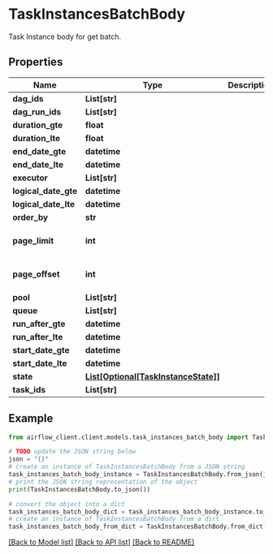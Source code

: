 # TaskInstancesBatchBody

Task Instance body for get batch.

## Properties

Name | Type | Description | Notes
------------ | ------------- | ------------- | -------------
**dag_ids** | **List[str]** |  | [optional] 
**dag_run_ids** | **List[str]** |  | [optional] 
**duration_gte** | **float** |  | [optional] 
**duration_lte** | **float** |  | [optional] 
**end_date_gte** | **datetime** |  | [optional] 
**end_date_lte** | **datetime** |  | [optional] 
**executor** | **List[str]** |  | [optional] 
**logical_date_gte** | **datetime** |  | [optional] 
**logical_date_lte** | **datetime** |  | [optional] 
**order_by** | **str** |  | [optional] 
**page_limit** | **int** |  | [optional] [default to 100]
**page_offset** | **int** |  | [optional] [default to 0]
**pool** | **List[str]** |  | [optional] 
**queue** | **List[str]** |  | [optional] 
**run_after_gte** | **datetime** |  | [optional] 
**run_after_lte** | **datetime** |  | [optional] 
**start_date_gte** | **datetime** |  | [optional] 
**start_date_lte** | **datetime** |  | [optional] 
**state** | [**List[Optional[TaskInstanceState]]**](TaskInstanceState.md) |  | [optional] 
**task_ids** | **List[str]** |  | [optional] 

## Example

```python
from airflow_client.client.models.task_instances_batch_body import TaskInstancesBatchBody

# TODO update the JSON string below
json = "{}"
# create an instance of TaskInstancesBatchBody from a JSON string
task_instances_batch_body_instance = TaskInstancesBatchBody.from_json(json)
# print the JSON string representation of the object
print(TaskInstancesBatchBody.to_json())

# convert the object into a dict
task_instances_batch_body_dict = task_instances_batch_body_instance.to_dict()
# create an instance of TaskInstancesBatchBody from a dict
task_instances_batch_body_from_dict = TaskInstancesBatchBody.from_dict(task_instances_batch_body_dict)
```
[[Back to Model list]](../README.md#documentation-for-models) [[Back to API list]](../README.md#documentation-for-api-endpoints) [[Back to README]](../README.md)


